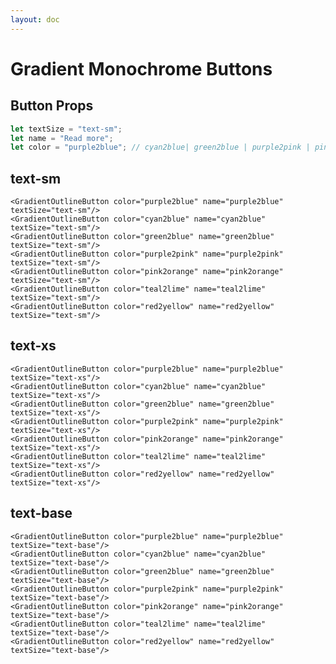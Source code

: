 ```yaml
---
layout: doc
---
```


<script>
  import { GradientOutlineButton } from "flowbite-svelte";
</script>


<h1 class="text-3xl w-full mb-8 text-gray-900 dark:text-white">Gradient Monochrome Buttons</h1>

<h2 class="text-2xl w-full text-gray-900 dark:text-white">Button Props</h2>

```js
let textSize = "text-sm";
let name = "Read more";
let color = "purple2blue"; // cyan2blue| green2blue | purple2pink | pink2orange | teal2lime | red2yellow
```

<h2 class="text-2xl w-full dark:text-white mt-8">text-sm</h2>


<div class="rounded-xl w-full my-4 mx-auto bg-gradient-to-r bg-white dark:bg-gray-900 border border-gray-200 dark:border-gray-700 p-2 sm:p-6">
<GradientOutlineButton color="purple2blue" name="purple2blue" textSize="text-sm"/>
<GradientOutlineButton color="cyan2blue" name="cyan2blue" textSize="text-sm"/>
<GradientOutlineButton color="green2blue" name="green2blue" textSize="text-sm"/>
<GradientOutlineButton color="purple2pink" name="purple2pink" textSize="text-sm"/>
<GradientOutlineButton color="pink2orange" name="pink2orange" textSize="text-sm"/>
<GradientOutlineButton color="teal2lime" name="teal2lime" textSize="text-sm"/>
<GradientOutlineButton color="red2yellow" name="red2yellow" textSize="text-sm"/>
</div>

```svelte
<GradientOutlineButton color="purple2blue" name="purple2blue" textSize="text-sm"/>
<GradientOutlineButton color="cyan2blue" name="cyan2blue" textSize="text-sm"/>
<GradientOutlineButton color="green2blue" name="green2blue" textSize="text-sm"/>
<GradientOutlineButton color="purple2pink" name="purple2pink" textSize="text-sm"/>
<GradientOutlineButton color="pink2orange" name="pink2orange" textSize="text-sm"/>
<GradientOutlineButton color="teal2lime" name="teal2lime" textSize="text-sm"/>
<GradientOutlineButton color="red2yellow" name="red2yellow" textSize="text-sm"/>
```

<h2 class="text-2xl w-full dark:text-white mt-8">text-xs</h2>


<div class="rounded-xl w-full my-4 mx-auto bg-gradient-to-r bg-white dark:bg-gray-900 border border-gray-200 dark:border-gray-700 p-2 sm:p-6">
<GradientOutlineButton color="purple2blue" name="purple2blue" textSize="text-xs"/>
<GradientOutlineButton color="cyan2blue" name="cyan2blue" textSize="text-xs"/>
<GradientOutlineButton color="green2blue" name="green2blue" textSize="text-xs"/>
<GradientOutlineButton color="purple2pink" name="purple2pink" textSize="text-xs"/>
<GradientOutlineButton color="pink2orange" name="pink2orange" textSize="text-xs"/>
<GradientOutlineButton color="teal2lime" name="teal2lime" textSize="text-xs"/>
<GradientOutlineButton color="red2yellow" name="red2yellow" textSize="text-xs"/>
</div>

```svelte
<GradientOutlineButton color="purple2blue" name="purple2blue" textSize="text-xs"/>
<GradientOutlineButton color="cyan2blue" name="cyan2blue" textSize="text-xs"/>
<GradientOutlineButton color="green2blue" name="green2blue" textSize="text-xs"/>
<GradientOutlineButton color="purple2pink" name="purple2pink" textSize="text-xs"/>
<GradientOutlineButton color="pink2orange" name="pink2orange" textSize="text-xs"/>
<GradientOutlineButton color="teal2lime" name="teal2lime" textSize="text-xs"/>
<GradientOutlineButton color="red2yellow" name="red2yellow" textSize="text-xs"/>
```

<h2 class="text-2xl w-full dark:text-white mt-8">text-base</h2>

<div class="rounded-xl w-full my-4 mx-auto bg-gradient-to-r bg-white dark:bg-gray-900 border border-gray-200 dark:border-gray-700 p-2 sm:p-6">
<GradientOutlineButton color="purple2blue" name="purple2blue" textSize="text-base"/>
<GradientOutlineButton color="cyan2blue" name="cyan2blue" textSize="text-base"/>
<GradientOutlineButton color="green2blue" name="green2blue" textSize="text-base"/>
<GradientOutlineButton color="purple2pink" name="purple2pink" textSize="text-base"/>
<GradientOutlineButton color="pink2orange" name="pink2orange" textSize="text-base"/>
<GradientOutlineButton color="teal2lime" name="teal2lime" textSize="text-base"/>
<GradientOutlineButton color="red2yellow" name="red2yellow" textSize="text-base"/>
</div>

```svelte
<GradientOutlineButton color="purple2blue" name="purple2blue" textSize="text-base"/>
<GradientOutlineButton color="cyan2blue" name="cyan2blue" textSize="text-base"/>
<GradientOutlineButton color="green2blue" name="green2blue" textSize="text-base"/>
<GradientOutlineButton color="purple2pink" name="purple2pink" textSize="text-base"/>
<GradientOutlineButton color="pink2orange" name="pink2orange" textSize="text-base"/>
<GradientOutlineButton color="teal2lime" name="teal2lime" textSize="text-base"/>
<GradientOutlineButton color="red2yellow" name="red2yellow" textSize="text-base"/>
```